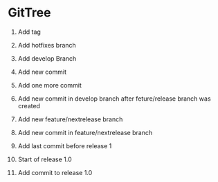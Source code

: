 # GitTree
1. Add tag
2. Add hotfixes branch
2. Add develop Branch 
3. Add new commit
4. Add one more commit
5. Add new commit in develop branch after feture/release branch was created

5. Add new feature/nextrelease branch
6. Add new commit in feature/nextrelease branch
7. Add last commit before release 1
8. Start of release 1.0
9. Add commit to release 1.0
